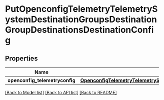 # PutOpenconfigTelemetryTelemetrySystemDestinationGroupsDestinationGroupDestinationsDestinationConfig

## Properties
Name | Type | Description | Notes
------------ | ------------- | ------------- | -------------
**openconfig_telemetryconfig** | [**OpenconfigTelemetryTelemetrySystemOpenconfigtelemetrytelemetrysystemDestinationgroupsDestinationsConfig**](OpenconfigTelemetryTelemetrySystemOpenconfigtelemetrytelemetrysystemDestinationgroupsDestinationsConfig.md) |  | [optional] 

[[Back to Model list]](../README.md#documentation-for-models) [[Back to API list]](../README.md#documentation-for-api-endpoints) [[Back to README]](../README.md)


